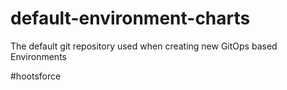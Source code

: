 # default-environment-charts
The default git repository used when creating new GitOps based Environments

#hootsforce
